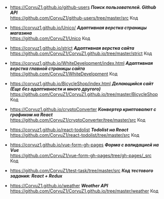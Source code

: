   *  <https://CorvuZ1.github.io/github-users>  **_Поиск пользователей. Github API_**  
     <https://github.com/CorvuZ1/github-users/tree/master/src>  Код  

  *  <https://corvuz1.github.io/Unico/> **_Адаптивная верстка страницы магазина_**  
     <https://github.com/CorvuZ1/Unico> Код  

  *  <https://corvuz1.github.io/strict>  **_Адаптивная верстка сайта_**  
     <https://github.com/CorvuZ1/CorvuZ1.github.io/tree/master/strict>  Код  
  
  *  <https://corvuz1.github.io/WhiteDevelopment/index.html>  **_Адаптивная верстка главной страницы сайта_**  
     <https://github.com/CorvuZ1/WhiteDevelopment>  Код  
  
  *  <https://corvuz1.github.io/BicycleShop/index.html> **_Делающийся сайт (Еще без адаптивности и много другого)_**  
     <https://github.com/CorvuZ1/CorvuZ1.github.io/tree/master/BicycleShop> Код  
  
  *  <https://Corvuz1.github.io/cryptoConverter>  **_Конвертер криптовалют с графиком на React_**  
     <https://github.com/CorvuZ1/cryptoConverter/tree/master/src>  Код  
  
  *  <https://corvuz1.github.io/react-todolist>  **_Todolist на React_**  
     <https://github.com/CorvuZ1/react-todolist/tree/master/src>  Код  
  
  *  <https://corvuz1.github.io/vue-form-gh-pages>  **_Форма с валидацией на Vue_**  
     <https://github.com/CorvuZ1/vue-form-gh-pages/tree/gh-pages/_src>  Код
  
  *  <https://github.com/CorvuZ1/test-task/tree/master/src>  **_Код тестового задания: React + Redux_**  
  
  *  <https://CorvuZ1.github.io/weather>  **_Weather API_**  
     <https://github.com/CorvuZ1/CorvuZ1.github.io/tree/master/weather>  Код  




